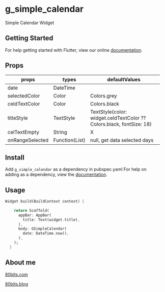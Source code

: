 # g_simple_calendar

Simple Calendar Widget 

## Getting Started

For help getting started with Flutter, view our online [documentation](https://flutter.io/).

## Props

| props           | types               | defaultValues                                                |
| --------------- | ------------------- | ------------------------------------------------------------ |
| date            | DateTime            |                                                              |
| selectedColor   | Color               | Colors.grey                                                  |
| celdTextColor   | Color               | Colors.black                                                 |
| titleStyle      | TextStyle           | TextStyle(color: widget.celdTextColor ?? Colors.black, fontSize: 18) |
| celTextEmpty    | String              | X                                                            |
| onRangeSelected | Function(List<int>) | null, get data selected days                                 |

## Install

Add `g_simple_calendar` as a dependency in pubspec.yaml For help on adding as a dependency, view the [documentation](https://flutter.io/using-packages/).

## Usage

```dart
Widget build(BuildContext context) {
    
    return Scaffold(
      appBar: AppBar(
        title: Text(widget.title),
      ),
      body: GSimpleCalendar(
        date: DateTime.now(),
      ),
    );
  }
```

## About me

[80bits.com](https://80bits.com)

[80bits.blog](https://80bits.blog)

